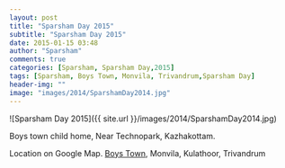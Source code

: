 ```yaml
---
layout: post
title: "Sparsham Day 2015"
subtitle: "Sparsham Day 2015"
date: 2015-01-15 03:48
author: "Sparsham"
comments: true
categories: [Sparsham, Sparsham Day,2015]
tags: [Sparsham, Boys Town, Monvila, Trivandrum,Sparsham Day]
header-img: ""
image: "images/2014/SparshamDay2014.jpg"
---
```



![Sparsham Day 2015]({{ site.url }}/images/2014/SparshamDay2014.jpg) 


Boys town child home,
Near Technopark, Kazhakottam.

Location on Google Map. [Boys Town], Monvila, Kulathoor, Trivandrum

[Boys Town]: https://www.google.co.in/maps/place/Boys+Town/@8.5434282,76.895425,15z/data=!4m2!3m1!1s0x3b05bebfd968ba99:0x38d1cc37e03bf1e8 

